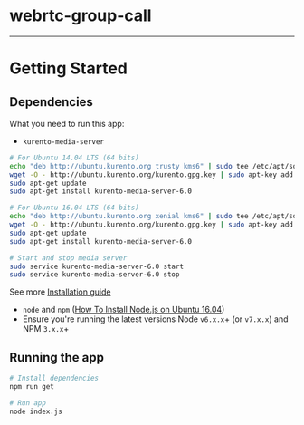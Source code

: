 # webrtc-group-call
___
# Getting Started
## Dependencies
What you need to run this app:

* `kurento-media-server`
```bash
# For Ubuntu 14.04 LTS (64 bits)
echo "deb http://ubuntu.kurento.org trusty kms6" | sudo tee /etc/apt/sources.list.d/kurento.list
wget -O - http://ubuntu.kurento.org/kurento.gpg.key | sudo apt-key add -
sudo apt-get update
sudo apt-get install kurento-media-server-6.0
```

```bash
# For Ubuntu 16.04 LTS (64 bits)
echo "deb http://ubuntu.kurento.org xenial kms6" | sudo tee /etc/apt/sources.list.d/kurento.list
wget -O - http://ubuntu.kurento.org/kurento.gpg.key | sudo apt-key add -
sudo apt-get update
sudo apt-get install kurento-media-server-6.0
```

```bash
# Start and stop media server
sudo service kurento-media-server-6.0 start
sudo service kurento-media-server-6.0 stop
```

See more [Installation guide](http://doc-kurento.readthedocs.io/en/stable/installation_guide.html)

* `node` and `npm` ([How To Install Node.js on Ubuntu 16.04](https://www.digitalocean.com/community/tutorials/how-to-install-node-js-on-ubuntu-16-04))
* Ensure you're running the latest versions Node `v6.x.x`+ (or `v7.x.x`) and NPM `3.x.x`+

## Running the app
```bash
# Install dependencies
npm run get

# Run app
node index.js
```

